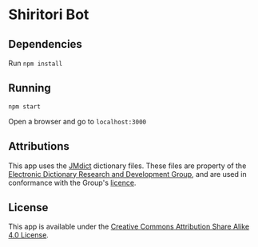 # Shiritori Bot
## Dependencies
Run `npm install`

## Running
`npm start`

Open a browser and go to `localhost:3000`

## Attributions
This app uses the [JMdict](http://www.edrdg.org/jmdict/j_jmdict.html) dictionary files.
These files are property of the [Electronic Dictionary Research and Development Group](http://www.edrdg.org/), and are used in conformance with the Group's [licence](http://www.edrdg.org/edrdg/licence.html).

## License
This app is available under the [Creative Commons Attribution Share Alike 4.0 License](https://creativecommons.org/licenses/by-sa/4.0/legalcode).
